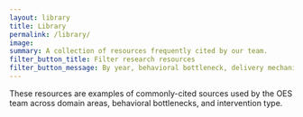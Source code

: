 ```yaml
---
layout: library
title: Library
permalink: /library/
image:
summary: A collection of resources frequently cited by our team.
filter_button_title: Filter research resources
filter_button_message: By year, behavioral bottleneck, delivery mechanism, intervention, outcome, domain, and member OES Team Member Author.
---
```


These resources are examples of commonly-cited sources used by the OES team across domain areas, behavioral bottlenecks, and intervention type.
